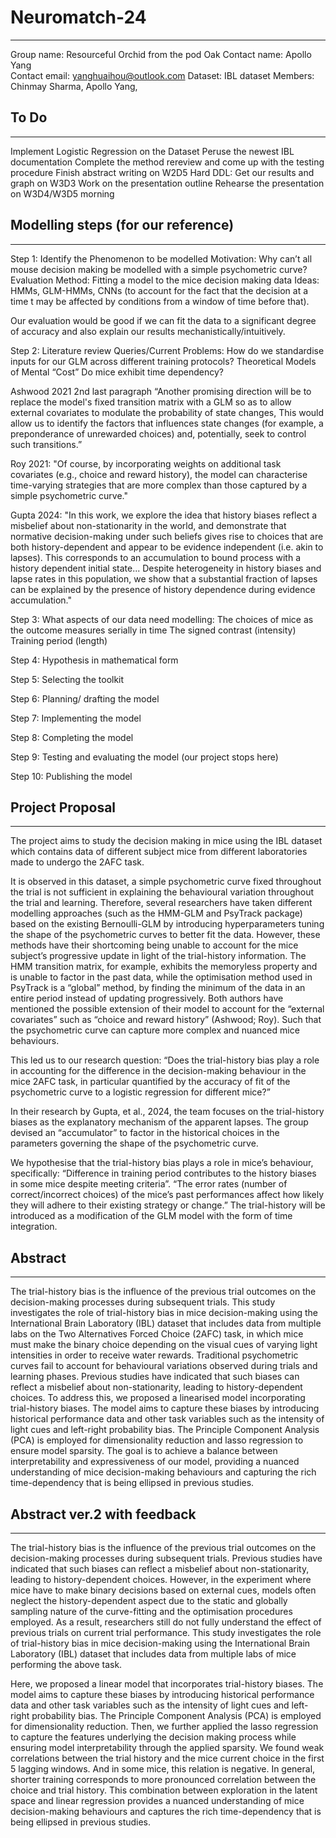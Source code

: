 # Neuromatch-24
---
Group name: Resourceful Orchid from the pod Oak	Contact name: Apollo Yang	
Contact email: yanghuaihou@outlook.com
Dataset: IBL dataset
Members: Chinmay Sharma, Apollo Yang,

## To Do
---
Implement Logistic Regression on the Dataset
Peruse the newest IBL documentation
Complete the method rereview and come up with the testing procedure
Finish abstract writing on W2D5
Hard DDL: Get our results and graph on W3D3
Work on the presentation outline
Rehearse the presentation on W3D4/W3D5 morning


## Modelling steps (for our reference)
---
Step 1: Identify the Phenomenon to be modelled
Motivation: Why can’t all mouse decision making be modelled with a simple psychometric curve?
Evaluation Method: Fitting a model to the mice decision making data
Ideas: HMMs, GLM-HMMs, CNNs (to account for the fact that the decision at a time t may be affected by conditions from a window of time before that).

Our evaluation would be good if we can fit the data to a significant degree of accuracy and also explain our results mechanistically/intuitively.

Step 2: Literature review
Queries/Current Problems:
How do we standardise inputs for our GLM across different training protocols?
Theoretical Models of Mental “Cost”
Do mice exhibit time dependency?

Ashwood 2021 2nd last paragraph “Another promising direction will be to replace the model's fixed transition matrix with a GLM so as to allow external covariates to modulate the probability of state changes, This would allow us to identify the factors that influences state changes (for example, a preponderance of unrewarded choices) and, potentially, seek to control such transitions.”

Roy 2021: "Of course, by incorporating weights on additional task covariates (e.g., choice and reward history), the model can characterise time-varying strategies that are more complex than those captured by a simple psychometric curve."

Gupta 2024: "In this work, we explore the idea that history biases reflect a misbelief about non-stationarity in the world, and demonstrate that normative decision-making under such beliefs gives rise to choices that are both history-dependent and appear to be evidence independent (i.e. akin to lapses). This corresponds to an accumulation to bound process with a history dependent initial state... Despite heterogeneity in history biases and lapse rates in this population, we show that a substantial fraction of lapses can be explained by the presence of history dependence during evidence accumulation."

Step 3: What aspects of our data need modelling: 
The choices of mice as the outcome measures serially in time
The signed contrast (intensity)
Training period (length)

Step 4: Hypothesis in mathematical form

Step 5: Selecting the toolkit

Step 6: Planning/ drafting the model

Step 7: Implementing the model

Step 8: Completing the model 

Step 9: Testing and evaluating the model (our project stops here)

Step 10: Publishing the model

## Project Proposal
---
The project aims to study the decision making in mice using the IBL dataset which contains data of different subject mice from different laboratories made to undergo the 2AFC task.

It is observed in this dataset, a simple psychometric curve fixed throughout the trial is not sufficient in explaining the behavioural variation throughout the trial and learning. Therefore, several researchers have taken different modelling approaches (such as the HMM-GLM and PsyTrack package) based on the existing Bernoulli-GLM by introducing hyperparameters tuning the shape of the psychometric curves to better fit the data. However, these methods have their shortcoming being unable to account for the mice subject’s progressive update in light of the trial-history information. The HMM transition matrix, for example, exhibits the memoryless property and is unable to factor in the past data, while the optimisation method used in PsyTrack is a “global” method, by finding the minimum of the data in an entire period instead of updating progressively. Both authors have mentioned the possible extension of their model to account for the “external covariates” such as “choice and reward history” (Ashwood; Roy). Such that the psychometric curve can capture more complex and nuanced mice behaviours. 

This led us to our research question: “Does the trial-history bias play a role in accounting for the difference in the decision-making behaviour in the mice 2AFC task, in particular quantified by the accuracy of fit of the psychometric curve to a logistic regression for different mice?”

In their research by Gupta, et al., 2024, the team focuses on the trial-history biases as the explanatory mechanism of the apparent lapses. The group devised an “accumulator” to factor in the historical choices in the parameters governing the shape of the psychometric curve. 

We hypothesise that the trial-history bias plays a role in mice’s behaviour, specifically:
“Difference in training period contributes to the history biases in some mice despite meeting criteria”.
“The error rates (number of correct/incorrect choices) of the mice’s past performances affect how likely they will adhere to their existing strategy or change.”
The trial-history will be introduced as a modification of the GLM model with the form of time integration.

## Abstract
---
The trial-history bias is the influence of the previous trial outcomes on the decision-making processes during subsequent trials. This study investigates the role of trial-history bias in mice decision-making using the International Brain Laboratory (IBL) dataset that includes data from multiple labs on the Two Alternatives Forced Choice (2AFC) task, in which mice must make the binary choice depending on the visual cues of varying light intensities in order to receive water rewards. Traditional psychometric curves fail to account for behavioural variations observed during trials and learning phases. Previous studies have indicated that such biases can reflect a misbelief about non-stationarity, leading to history-dependent choices. To address this, we proposed a linearised model incorporating trial-history biases. The model aims to capture these biases by introducing historical performance data and other task variables such as the intensity of light cues and left-right probability bias. The Principle Component Analysis (PCA) is employed for dimensionality reduction and lasso regression to ensure model sparsity. The goal is to achieve a balance between interpretability and expressiveness of our model, providing a nuanced understanding of mice decision-making behaviours and capturing the rich time-dependency that is being ellipsed in previous studies.


## Abstract ver.2 with feedback
---
The trial-history bias is the influence of the previous trial outcomes on the decision-making processes during subsequent trials. Previous studies have indicated that such biases can reflect a misbelief about non-stationarity, leading to history-dependent choices. However, in the experiment where mice have to make binary decisions based on external cues, models often neglect the history-dependent aspect due to the static and globally sampling nature of the curve-fitting and the optimisation procedures employed. As a result, researchers still do not fully understand the effect of previous trials on current trial performance. This study investigates the role of trial-history bias in mice decision-making using the International Brain Laboratory (IBL) dataset that includes data from multiple labs of mice performing the above task.

Here, we proposed a linear model that incorporates trial-history biases. The model aims to capture these biases by introducing historical performance data and other task variables such as the intensity of light cues and left-right probability bias. The Principle Component Analysis (PCA) is employed for dimensionality reduction. Then, we further applied the lasso regression to capture the features underlying the decision making process while ensuring model interpretability through the applied sparsity. We found weak correlations between the trial history and the mice current choice in the first 5 lagging windows. And in some mice, this relation is negative. In general, shorter training corresponds to more pronounced correlation between the choice and trial history. This combination between exploration in the latent space and linear regression provides a nuanced understanding of mice decision-making behaviours and captures the rich time-dependency that is being ellipsed in previous studies.

